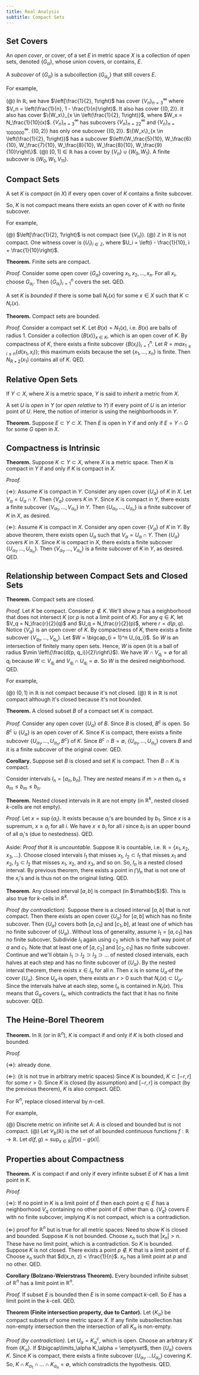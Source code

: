 ```yaml
---
title: Real Analysis
subtitle: Compact Sets
---
```


## Set Covers

An _open cover_, or cover, of a set $E$ in metric space $X$ is a collection of open sets, denoted $\{G_\alpha\}$, whose union covers, or contains, $E$.

A _subcover_ of $\{G_\alpha\}$ is a subcollection $\{G_{\alpha_\gamma}\}$ that still covers $E$.

For example,

(@) In $\mathbb{R}$, we have $\left[\frac{1}{2}, 1\right)$ has cover $\{V_n\}_{n = 3}^{\infty}$ where $V_n = \left(\frac{1}{n}, 1 - \frac{1}{n}\right)$. It also has cover $\{(0, 2)\}$. It also has cover $\{W_x\}_{x \in \left(\frac{1}{2}, 1\right)}$, where $W_x = N_\frac{1}{10}(x)$. $\{V_n\}_{n = 3}^{\infty}$ has subcovers $\{V_n\}_{n = 22}^{\infty}$ and $\{V_n\}_{n = 1000000}^{\infty}$. $\{(0, 2)\}$ has only one subcover $\{(0, 2)\}$. $\{W_x\}_{x \in \left(\frac{1}{2}, 1\right)}$ has a subcover $\left\{W_\frac{5}{10}, W_\frac{6}{10}, W_\frac{7}{10}, W_\frac{8}{10}, W_\frac{8}{10}, W_\frac{9}{10}\right\}$.
(@) $[0, 1] \in \mathbb{R}$ has a cover by $\{V_n\} \cup \{W_0, W_1\}$. A finite subcover is $\{W_0, W_1, V_{11}\}$.

## Compact Sets

A set $K$ is _compact_ (in $X$) if every open cover of $K$ contains a finite subcover.

So, $K$ is not compact means there exists an open cover of $K$ with no finite subcover.

For example,

(@) $\left[\frac{1}{2}, 1\right)$ is not compact (see $\{V_n\}$).
(@) $\mathbb{Z}$ in $\mathbb{R}$ is not compact. One witness cover is $\{U_i\}_{i \in \mathbb{Z}}$, where $U_i = \left(i - \frac{1}{10}, i + \frac{1}{10}\right)$.

__Theorem.__ Finite sets are compact.

_Proof._ Consider some open cover $\{G_\alpha\}$ covering $x_1, x_2, \dots, x_n$. For all $x_i$, choose $G_{\alpha_i}$. Then $\{G_{\alpha_i}\}_{i = 1}^n$ covers the set. QED.

A set $K$ is _bounded_ if there is some ball $N_r(x)$ for some $x \in X$ such that $K \subset N_r(x)$.

__Theorem.__ Compact sets are bounded.

_Proof._ Consider a compact set $K$. Let $B(x) = N_1(x)$, i.e. $B(x)$ are balls of radius $1$. Consider a collection $\{B(x)\}_{x \in K}$, which is an open cover of $K$. By compactness of $K$, there exists a finite subcover $\{B(x_i)\}_{i = 1}^n$. Let $R = max_{1 \leq i \leq n}\{d(x_1, x_i)\}$; this maximum exists because the set $\{x_1, \dots, x_n\}$ is finite. Then $N_{R + 2}(x_1)$ contains all of $K$. QED.

## Relative Open Sets

If $Y \subset X$, where $X$ is a metric space, $Y$ is said to _inherit_ a metric from $X$.

A set $U$ is _open_ in $Y$ (or _open relative_ to $Y$) if every point of $U$ is an interior point of $U$. Here, the notion of interior is using the neighborhoods in $Y$.

__Theorem.__ Suppose $E \subset Y \subset X$. Then $E$ is open in $Y$ if and only if $E = Y \cap G$ for some $G$ open in $X$.

## Compactness is Intrinsic

__Theorem.__ Suppose $K \subset Y \subset X$, where $X$ is a metric space. Then $K$ is compact in $Y$ if and only if $K$ is compact in $X$.

 _Proof._

 ($\Rightarrow$): Assume $K$ is compact in $Y$. Consider any open cover $\{U_\alpha\}$ of $K$ in $X$. Let $V_\alpha = U_\alpha \cap Y$. Then $\{V_\alpha\}$ covers $K$ in $Y$. Since $K$ is compact in $Y$, there exists a finite subcover $\{V_{\alpha_1}, \dots, V_{\alpha_n}\}$ in $Y$. Then $\{U_{\alpha_1}, \dots, U_{\alpha_n}\}$ is a finite subcover of $K$ in $X$, as desired.

 ($\Leftarrow$): Assume $K$ is compact in $X$. Consider any open cover $\{V_\alpha\}$ of $K$ in $Y$. By above theorem, there exists open $U_\alpha$ such that $V_\alpha = U_\alpha \cap Y$. Then $\{U_\alpha\}$ covers $K$ in $X$. Since $K$ is compact in $X$, there exists a finite subcover $\{U_{\alpha_1}, \dots, U_{\alpha_n}\}$. Then $\{V_{\alpha_1}, \dots, V_{\alpha_n}\}$ is a finite subcover of $K$ in $Y$, as desired. QED.

## Relationship between Compact Sets and Closed Sets

__Theorem.__ Compact sets are closed.

_Proof._ Let $K$ be compact. Consider $p \notin K$. We'll show $p$ has a neighborhood that does not intersect $K$ (or $p$ is not a limit point of $K$). For any $q \in K$, let $V_q = N_\frac{r}{2}(q)$ and $U_q = N_\frac{r}{2}(p)$, where $r = d(p, q)$. Notice $\{V_q\}$ is an open cover of $K$. By compactness of $K$, there exists a finite subcover $\{V_{q_1}, \dots, V_{q_n}\}$. Let $W = \bigcap_{i = 1}^n U_{q_i}$. So $W$ is an intersection of finitely many open sets. Hence, $W$ is open (it is a ball of radius $\min \left\{\frac{d(p, q_i)}{2}\right\}$). We have $W \cap V_{q_i} = \emptyset$ for all $q_i$ because $W \subset V_{q_i}$ and $V_{q_i} \cap U_{q_i} = \emptyset$. So $W$ is the desired neighborhood. QED.

For example,

(@) $(0, 1)$ in $\mathbb{R}$ is not compact because it's not closed.
(@) $\mathbb{R}$ in $\mathbb{R}$ is not compact although it's closed because it's not bounded.

__Theorem.__ A closed subset $B$ of a compact set $K$ is compact.

_Proof._ Consider any open cover $\{U_\alpha\}$ of $B$. Since $B$ is closed, $B^c$ is open. So $B^c \cup \{U_\alpha\}$ is an open cover of $K$. Since $K$ is compact, there exists a finite subcover $\{U_{\alpha_1}, \dots, U_{\alpha_n}, B^c\}$ of $K$. Since $B^c \cap B = \emptyset$, $\{U_{\alpha_1}, \dots, U_{\alpha_n}\}$ covers $B$ and it is a finite subcover of the original cover. QED.

__Corollary.__ Suppose set $B$ is closed and set $K$ is compact. Then $B \cap K$ is compact.

Consider intervals $I_n = [a_n, b_n]$. They are _nested_ means if $m > n$ then $a_n \leq a_m \leq b_m \leq b_n$.

__Theorem.__ Nested closed intervals in $\mathbb{R}$ are not empty (in $\mathbb{R}^k$, nested closed $k$-cells are not empty).

 _Proof._ Let $x = \sup\{a_i\}$. It exists because $a_i$'s are bounded by $b_1$. Since $x$ is a supremum, $x \geq a_i$ for all $i$. We have $x \leq b_i$ for all $i$ since $b_i$ is an upper bound of all $a_i$'s (due to nestedness). QED.

 Aside: _Proof that $\mathbb{R}$ is uncountable._ Suppose $\mathbb{R}$ is countable, i.e. $\mathbb{R} = \{x_1, x_2, x_3, \dots\}$. Choose closed intervals $I_1$ that misses $x_1$, $I_2 \subset I_1$ that misses $x_1$ and $x_2$, $I_3 \subset I_2$ that misses $x_1$, $x_2$, and $x_3$, and so on. So, $I_n$ is a nested closed interval. By previous theorem, there exists a point in $\bigcap I_n$ that is not one of the $x_i$'s and is thus not on the original listing. QED.

__Theorem.__ Any closed interval $[a, b]$ is compact (in $\mathbb{$}$). This is also true for $k$-cells in $\mathbb{R}^k$.

_Proof (by contradiction)._ Suppose there is a closed interval $[a, b]$ that is not compact. Then there exists an open cover $\{U_\alpha\}$ for $[a, b]$ which has no finite subcover. Then $\{U_\alpha\}$ covers both $[a, c_1]$ and $[c_1, b]$, at least one of which has no finite subcover of $\{U_\alpha\}$. Without loss of generality, assume $I_1 = [a, c_1]$ has no finite subcover. Subdivide $I_1$ again using $c_2$ which is the half way point of $a$ and $c_1$. Note that at least one of $[a, c_2]$ and $[c_2, c_1]$ has no finite subcover. Continue and we'll obtain $I_1 \supset I_2 \supset I_3 \supset \dots$ of nested closed intervals, each halves at each step and has no finite subcover of $\{U_\alpha\}$. By the nested interval theorem, there exists $x \in I_n$ for all $n$. Then $x$ is in some $U_\widehat{\alpha}$ of the cover $\{U_\alpha\}$. Since $U_\widehat{\alpha}$ is open, there exists an $r > 0$ such that $N_r(x) \subset U_\widehat{\alpha}$. Since the intervals halve at each step, some $I_n$ is contained in $N_r(x)$. This means that $G_\widehat{\alpha}$ covers $I_n$, which contradicts the fact that it has no finite subcover. QED.

## The Heine-Borel Theorem

__Theorem.__ In $\mathbb{R}$ (or in $\mathbb{R}^n$), $K$ is compact if and only if $K$ is both closed and bounded.

_Proof._

($\Rightarrow$): already done.

($\Leftarrow$): (it is not true in arbitrary metric spaces) Since $K$ is bounded, $K \subset [-r, r]$ for some $r > 0$. Since $K$ is closed (by assumption) and $[-r, r]$ is compact (by the previous theorem), $K$ is also compact. QED.

For $\mathbb{R}^n$, replace closed interval by $n$-cell.

For example,

(@) Discrete metric on infinite set $A$: $A$ is closed and bounded but is not compact.
(@) Let $\mathcal{C}_b(\mathbb{R})$ is the set of all bounded continuous functions $f : \mathbb{R} \rightarrow \mathbb{R}$. Let $d(f, g) = \sup_{x \in \mathbb{R}}|f(x) - g(x)|$.

## Properties about Compactness

__Theorem.__ $K$ is compact if and only if every infinite subset $E$ of $K$ has a limit point in $K$.

_Proof._

($\Rightarrow$): If no point in $K$ is a limit point of $E$ then each point $q \in E$ has a neighborhood $V_q$ containing no other point of $E$ other than $q$. $\{V_q\}$ covers $E$ with no finite subcover, implying $K$ is not compact, which is a contradiction.

($\Leftarrow$) proof for $\mathbb{R}^n$ but is true for all metric spaces: Need to show $K$ is closed and bounded. Suppose $K$ is not bounded. Choose $x_n$ such that $|x_n| > n$. These have no limit point, which is a contradiction. So $K$ is bounded. Suppose $K$ is not closed. There exists a point $p \notin K$ that is a limit point of $E$. Choose $x_n$ such that $d(x_n, z) < \frac{1}{n}$. $x_n$ has a limit point at $p$ and no other. QED.

__Corollary (Bolzano-Weierstrass Theorem).__ Every bounded infinite subset of $\mathbb{R}^n$ has a limit point in $\mathbb{R}^n$.

_Proof._ If subset $E$ is bounded then $E$ is in some compact $k$-cell. So $E$ has a limit point in the $k$-cell. QED.

__Theorem (Finite intersection property, due to Cantor).__ Let $\{K_\alpha\}$ be compact subsets of some metric space $X$. If any finite subsollection has non-empty intersection then the intersection of all $K_\alpha$ is non-empty.

_Proof (by contradiction)._ Let $U_\alpha = K_\alpha^c$, which is open. Choose an arbitrary $K$ from $\{K_\alpha\}$. If $\bigcap\limits_\alpha K_\alpha = \emptyset$, then $\{U_\alpha\}$ covers $K$. Since $K$ is compact, there exists a finite subcover $\{U_{\alpha_1}, \dots U_{\alpha_n}\}$ covering $K$. So, $K \cap K_{\alpha_1} \cap \dots \cap K_{\alpha_n} = \emptyset$, which constradicts the hypothesis. QED.
